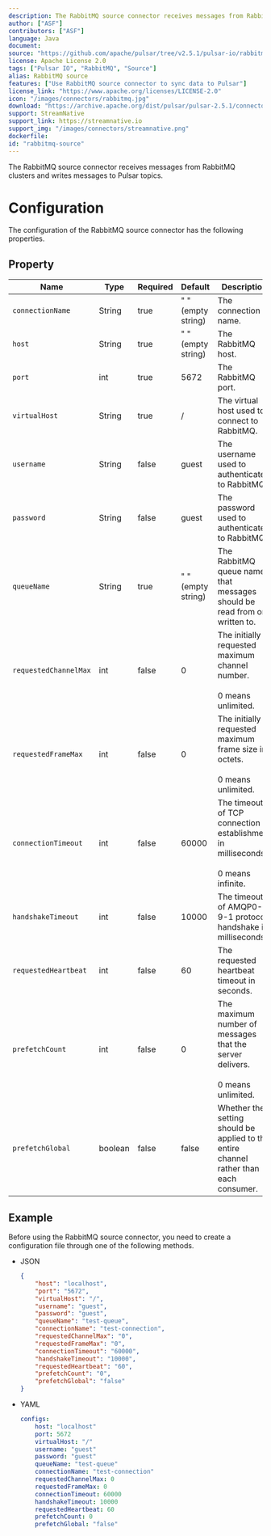 ```yaml
---
description: The RabbitMQ source connector receives messages from RabbitMQ clusters and writes messages to Pulsar topics
author: ["ASF"]
contributors: ["ASF"]
language: Java
document: 
source: "https://github.com/apache/pulsar/tree/v2.5.1/pulsar-io/rabbitmq"
license: Apache License 2.0
tags: ["Pulsar IO", "RabbitMQ", "Source"]
alias: RabbitMQ source
features: ["Use RabbitMQ source connector to sync data to Pulsar"]
license_link: "https://www.apache.org/licenses/LICENSE-2.0"
icon: "/images/connectors/rabbitmq.jpg"
download: "https://archive.apache.org/dist/pulsar/pulsar-2.5.1/connectors/pulsar-io-rabbitmq-2.5.1.nar"
support: StreamNative
support_link: https://streamnative.io
support_img: "/images/connectors/streamnative.png"
dockerfile: 
id: "rabbitmq-source"
---
```


The RabbitMQ source connector receives messages from RabbitMQ clusters and writes messages to Pulsar topics.

# Configuration 

The configuration of the RabbitMQ source connector has the following properties.

## Property

| Name | Type|Required | Default | Description 
|------|----------|----------|---------|-------------|
| `connectionName` |String| true | " " (empty string) | The connection name. |
| `host` | String| true | " " (empty string) | The RabbitMQ host. |
| `port` | int |true | 5672 | The RabbitMQ port. |
| `virtualHost` |String|true | / | The virtual host used to connect to RabbitMQ. |
| `username` | String|false | guest | The username used to authenticate to RabbitMQ. |
| `password` | String|false | guest | The password used to authenticate to RabbitMQ. |
| `queueName` | String|true | " " (empty string) | The RabbitMQ queue name that messages should be read from or written to. |
| `requestedChannelMax` | int|false | 0 | The initially requested maximum channel number. <br><br>0 means unlimited. |
| `requestedFrameMax` | int|false |0 | The initially requested maximum frame size in octets. <br><br>0 means unlimited. |
| `connectionTimeout` | int|false | 60000 | The timeout of TCP connection establishment in milliseconds. <br><br>0 means infinite. |
| `handshakeTimeout` | int|false | 10000 | The timeout of AMQP0-9-1 protocol handshake in milliseconds. |
| `requestedHeartbeat` | int|false | 60 | The requested heartbeat timeout in seconds. |
| `prefetchCount` | int|false | 0 | The maximum number of messages that the server delivers.<br><br> 0 means unlimited. |
| `prefetchGlobal` | boolean|false | false |Whether the setting should be applied to the entire channel rather than each consumer. |

## Example

Before using the RabbitMQ source connector, you need to create a configuration file through one of the following methods.

* JSON 

    ```json
    {
        "host": "localhost",
        "port": "5672",
        "virtualHost": "/",
        "username": "guest",
        "password": "guest",
        "queueName": "test-queue",
        "connectionName": "test-connection",
        "requestedChannelMax": "0",
        "requestedFrameMax": "0",
        "connectionTimeout": "60000",
        "handshakeTimeout": "10000",
        "requestedHeartbeat": "60",
        "prefetchCount": "0",
        "prefetchGlobal": "false"
    }
    ```

* YAML

    ```yaml
    configs:
        host: "localhost"
        port: 5672
        virtualHost: "/"
        username: "guest"
        password: "guest"
        queueName: "test-queue"
        connectionName: "test-connection"
        requestedChannelMax: 0
        requestedFrameMax: 0
        connectionTimeout: 60000
        handshakeTimeout: 10000
        requestedHeartbeat: 60
        prefetchCount: 0
        prefetchGlobal: "false"
    ```

